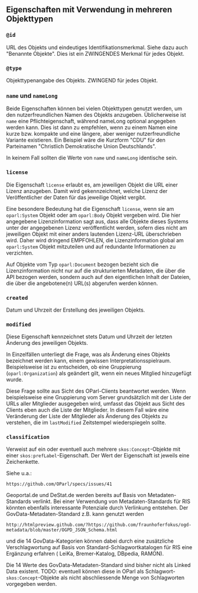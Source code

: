 Eigenschaften mit Verwendung in mehreren Objekttypen
----------------------------------------------------

### `@id`

URL des Objekts und eindeutiges Identifikationsmerkmal. Siehe dazu auch "Benannte Objekte".
Dies ist ein ZWINGENDES Merkmal für jedes Objekt.

### `@type`

Objekttypenangabe des Objekts. ZWINGEND für jedes Objekt.

### `name` und `nameLong`

Beide Eigenschaften können bei vielen Objekttypen genutzt werden, um den nutzerfreundlichen
Namen des Objekts anzugeben. Üblicherweise ist `name` eine Pflichteigenschaft, während
nameLong optional angegeben werden kann. Dies ist dann zu empfehlen, wenn zu einem Namen
eine kurze bzw. kompakte und eine längere, aber weniger nutzerfreundliche Variante
existieren. Ein Beispiel wäre die Kurzform "CDU" für den Parteinamen "Christlich Demokratische
Union Deutschlands".

In keinem Fall sollten die Werte von `name` und `nameLong` identische sein.

### `license`

Die Eigenschaft `license` erlaubt es, am jeweiligen Objekt die URL einer Lizenz
anzugeben. Damit wird gekennzeichnet, welche Lizenz der Veröffentlicher der
Daten für das jeweilige Objekt vergibt.

Eine besondere Bedeutung hat die Eigenschaft `license`, wenn sie am `oparl:System` Objekt oder am `oparl:Body`
Objekt vergeben wird. Die hier angegebene Lizenzinformation sagt aus, dass alle
Objekte dieses Systems unter der angegebenen Lizenz veröffentlicht werden, sofern
dies nicht am jeweiligen Objekt mit einer anders lautenden Lizenz-URL überschrieben
wird. Daher wird dringend EMPFOHLEN, die Lizenzinformation global am `oparl:System`
Objekt mitzuteilen und auf redundante Informationen zu verzichten.

Auf Objekte vom Typ `oparl:Document` bezogen bezieht sich die Lizenzinformation
nicht nur auf die strukturierten Metadaten, die über die API bezogen werden, sondern
auch auf den eigentlichen Inhalt der Dateien, die über die angebotene(n) URL(s)
abgerufen werden können.

### `created`

Datum und Uhrzeit der Erstellung des jeweiligen Objekts.

### `modified`

Diese Eigenschaft kennzeichnet stets Datum und Uhrzeit der letzten Änderung des
jeweiligen Objekts.

In Einzelfällen unterliegt die Frage, was als Änderung eines Objekts bezeichnet werden
kann, einem gewissen Interpretationsspielraum. Beispielsweise ist zu entscheiden,
ob eine Gruppierung (`oparl:Organization`) als geändert gilt, wenn ein neues Mitglied 
hinzugefügt wurde.

Diese Frage sollte aus Sicht des OParl-Clients beantwortet werden. Wenn beispielsweise
eine Gruppierung vom Server grundsätzlich mit der Liste der URLs aller Mitglieder ausgegeben
wird, umfasst das Objekt aus Sicht des Clients eben auch die Liste der Mitglieder. In diesem
Fall wäre eine Veränderung der Liste der Mitglieder als Änderung des Objekts zu verstehen,
die im `lastModified` Zeitstempel wiederspiegeln sollte.

### `classification`

Verweist auf ein oder eventuell auch mehrere `skos:Concept`-Objekte mit einer `skos:prefLabel`-Eigenschaft. Der Wert der
Eigenschaft ist jeweils eine Zeichenkette.

Siehe u.a.:

    https://github.com/OParl/specs/issues/41

Geoportal.de und DeStat.de werden bereits auf Basis von Metadaten-Standards verlinkt. Bei einer Verwendung von Metadaten-Standards für RIS könnten ebenfalls interessante Potenziale durch Verlinkung entstehen.
Der GovData-Metadaten-Standard z.B. kann genutzt werden

    http://htmlpreview.github.com/?https://github.com/fraunhoferfokus/ogd-metadata/blob/master/OGPD_JSON_Schema.html

und die 14 GovData-Kategorien können dabei durch eine zusätzliche Verschlagwortung auf Basis von Standard-Schlagwortkatalogen für RIS eine Ergänzung erfahren ( LeiKa, Bremer-Katalog, DBpedia, RAMON).

Die 14 Werte des GovData-Metadaten-Standard sind bisher nicht als Linked Data existent. TODO: eventuell können diese in OParl als Schlagwort-`skos:Concept`-Objekte als nicht abschliessende Menge von Schlagworten vorgegeben werden.

